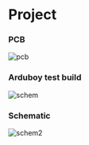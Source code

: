 # Project

### PCB

![pcb](https://github.com/y0ukn0wwh0/projeto/blob/main/pcb.png)

### Arduboy test build

![schem](https://github.com/y0ukn0wwh0/projeto/blob/main/schem.jpg)

### Schematic

![schem2](https://github.com/y0ukn0wwh0/projeto/blob/main/schem2.png)
